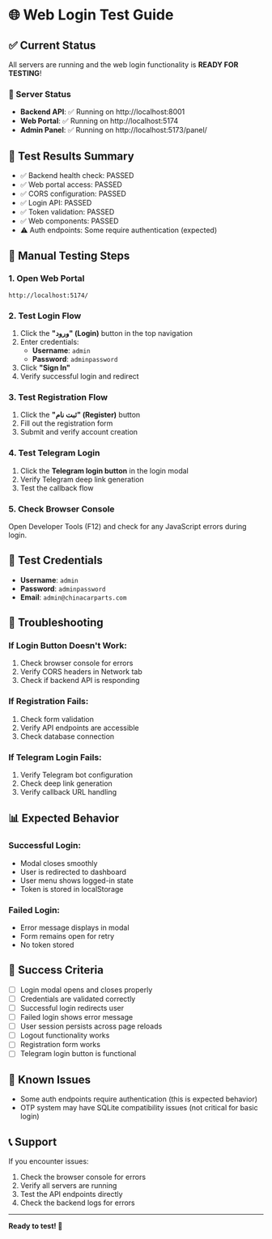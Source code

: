 # 🌐 Web Login Test Guide

## ✅ Current Status
All servers are running and the web login functionality is **READY FOR TESTING**!

### 🚀 Server Status
- **Backend API**: ✅ Running on http://localhost:8001
- **Web Portal**: ✅ Running on http://localhost:5174  
- **Admin Panel**: ✅ Running on http://localhost:5173/panel/

## 🧪 Test Results Summary
- ✅ Backend health check: PASSED
- ✅ Web portal access: PASSED
- ✅ CORS configuration: PASSED
- ✅ Login API: PASSED
- ✅ Token validation: PASSED
- ✅ Web components: PASSED
- ⚠️ Auth endpoints: Some require authentication (expected)

## 🎯 Manual Testing Steps

### 1. **Open Web Portal**
```
http://localhost:5174/
```

### 2. **Test Login Flow**
1. Click the **"ورود" (Login)** button in the top navigation
2. Enter credentials:
   - **Username**: `admin`
   - **Password**: `adminpassword`
3. Click **"Sign In"**
4. Verify successful login and redirect

### 3. **Test Registration Flow**
1. Click the **"ثبت نام" (Register)** button
2. Fill out the registration form
3. Submit and verify account creation

### 4. **Test Telegram Login**
1. Click the **Telegram login button** in the login modal
2. Verify Telegram deep link generation
3. Test the callback flow

### 5. **Check Browser Console**
Open Developer Tools (F12) and check for any JavaScript errors during login.

## 🔧 Test Credentials
- **Username**: `admin`
- **Password**: `adminpassword`
- **Email**: `admin@chinacarparts.com`

## 🐛 Troubleshooting

### If Login Button Doesn't Work:
1. Check browser console for errors
2. Verify CORS headers in Network tab
3. Check if backend API is responding

### If Registration Fails:
1. Check form validation
2. Verify API endpoints are accessible
3. Check database connection

### If Telegram Login Fails:
1. Verify Telegram bot configuration
2. Check deep link generation
3. Verify callback URL handling

## 📊 Expected Behavior

### Successful Login:
- Modal closes smoothly
- User is redirected to dashboard
- User menu shows logged-in state
- Token is stored in localStorage

### Failed Login:
- Error message displays in modal
- Form remains open for retry
- No token stored

## 🎉 Success Criteria
- [ ] Login modal opens and closes properly
- [ ] Credentials are validated correctly
- [ ] Successful login redirects user
- [ ] Failed login shows error message
- [ ] User session persists across page reloads
- [ ] Logout functionality works
- [ ] Registration form works
- [ ] Telegram login button is functional

## 🚨 Known Issues
- Some auth endpoints require authentication (this is expected behavior)
- OTP system may have SQLite compatibility issues (not critical for basic login)

## 📞 Support
If you encounter issues:
1. Check the browser console for errors
2. Verify all servers are running
3. Test the API endpoints directly
4. Check the backend logs for errors

---
**Ready to test! 🚀**
